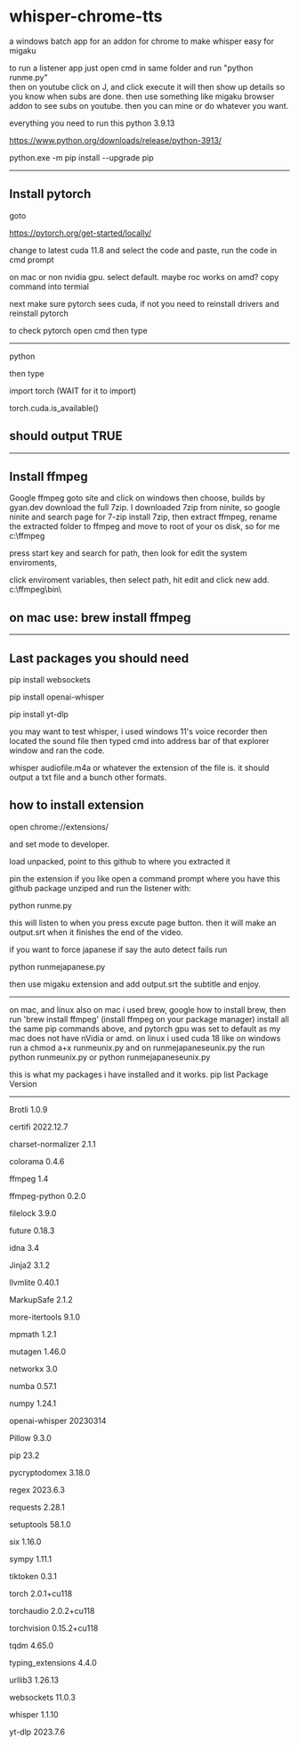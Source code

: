 # whisper-chrome-tts
a windows batch app for an addon for chrome to make whisper easy for migaku

to run a listener app just open cmd in same folder and run "python runme.py"  
then on youtube click on J, and click execute it will then show up details so you know when subs are done.
then use something like migaku browser addon to see subs on youtube. then you can mine or do whatever you want.


everything you need to run this
python 3.9.13


https://www.python.org/downloads/release/python-3913/

python.exe -m pip install --upgrade pip

--------------------------------------
Install pytorch
---------------------------------------
goto

https://pytorch.org/get-started/locally/

change to latest cuda 11.8 and select the code and paste, run the code in cmd prompt

on mac or non nvidia gpu. select default. maybe roc works on amd? copy command into termial


next make sure pytorch sees cuda, if not you need to reinstall drivers and reinstall pytorch

to check pytorch open cmd then type

---------------------------------------
python

then type

import torch        (WAIT for it to import)

torch.cuda.is_available()

should output TRUE
----------------------------------------

----------------------------------------
Install ffmpeg
----------------------------------------

Google ffmpeg goto site and click on windows then choose, builds by gyan.dev download the full 7zip.
I downloaded 7zip from ninite, so google ninite and search page for 7-zip
install 7zip, then extract ffmpeg, rename the extracted folder to ffmpeg and move to root of your os disk, so for me c:\ffmpeg


press start key and search for path, then look for edit the system enviroments, 

click enviroment variables, then select path, hit edit and click new add. c:\ffmpeg\bin\

on mac use: brew install ffmpeg
------------------------------------------

------------------------------------------
Last packages you should need
------------------------------------------

pip install websockets

pip install openai-whisper

pip install yt-dlp

you may want to test whisper, i used windows 11's voice recorder then located the sound file then typed cmd into address bar of that explorer window and ran the code.

whisper audiofile.m4a or whatever the extension of the file is.
it should output a txt file and a bunch other formats.


how to install extension
---------------------------------------

open
chrome://extensions/

and set mode to developer.


load unpacked, point to this github to where you extracted it

pin the extension if you like
open a command prompt where you have this github package unziped and run the listener with:


python runme.py


this will listen to when you press excute page button. then it will make an output.srt when it finishes the end of the video.


if you want to force japanese if say the auto detect fails run


python runmejapanese.py



then use migaku extension and add output.srt the subtitle and enjoy.


----------------------------------------------------
on mac, and linux
also on mac i used brew, google how to install brew, then run 'brew install ffmpeg' (install ffmpeg on your package manager)
install all the same pip commands above, and pytorch gpu was set to default as my mac does not have nVidia or amd. on linux i used cuda 18 like on windows
run a chmod a+x runmeunix.py and on runmejapaneseunix.py
the run python runmeunix.py or python runmejapaneseunix.py


this is what my packages i have installed and it works.
pip list
Package            Version
------------------ ------------
Brotli             1.0.9

certifi            2022.12.7

charset-normalizer 2.1.1

colorama           0.4.6

ffmpeg             1.4

ffmpeg-python      0.2.0

filelock           3.9.0

future             0.18.3

idna               3.4

Jinja2             3.1.2

llvmlite           0.40.1

MarkupSafe         2.1.2

more-itertools     9.1.0

mpmath             1.2.1

mutagen            1.46.0

networkx           3.0

numba              0.57.1

numpy              1.24.1

openai-whisper     20230314

Pillow             9.3.0

pip                23.2

pycryptodomex      3.18.0

regex              2023.6.3

requests           2.28.1

setuptools         58.1.0

six                1.16.0

sympy              1.11.1

tiktoken           0.3.1

torch              2.0.1+cu118

torchaudio         2.0.2+cu118

torchvision        0.15.2+cu118

tqdm               4.65.0

typing_extensions  4.4.0

urllib3            1.26.13

websockets         11.0.3

whisper            1.1.10

yt-dlp             2023.7.6

